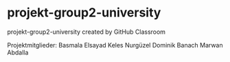 # projekt-group2-university
projekt-group2-university created by GitHub Classroom

Projektmitglieder: 
Basmala Elsayad 
Keles Nurgüzel
Dominik Banach
Marwan Abdalla
